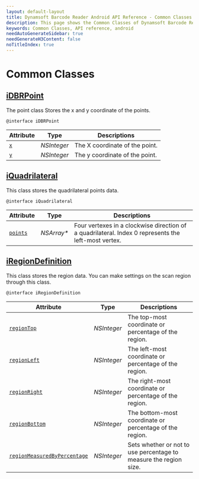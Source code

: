 ```yaml
---
layout: default-layout
title: Dynamsoft Barcode Reader Android API Reference - Common Classes
description: This page shows the Common Classes of Dynamsoft Barcode Reader for Android SDK.
keywords: Common Classes, API reference, android
needAutoGenerateSidebar: true
needGenerateH3Content: false
noTitleIndex: true
---
```


# Common Classes

## [iDBRPoint](auxiliary-iDBRPoint.md)

The point class Stores the x and y coordinate of the points.

```objc
@interface iDBRPoint
```

| Attribute | Type | Descriptions |
|---------- | ---- | ------------ |
| [`x`](auxiliary-iDBRPoint.md#x) | *NSInteger* | The X coordinate of the point. |
| [`y`](auxiliary-iDBRPoint.md#y) | *NSInteger* | The y coordinate of the point. |

## [iQuadrilateral](auxiliary-iQuadrilateral.md)

This class stores the quadrilateral points data.

```objc
@interface iQuadrilateral 
```  

| Attribute | Type | Descriptions |
|---------- | ---- | ------------ |
| [`points`](auxiliary-iQuadrilateral.md#points) | *NSArray\** | Four vertexes in a clockwise direction of a quadrilateral. Index 0 represents the left-most vertex. |

## [iRegionDefinition](auxiliary-iRegionDefinition.md)

This class stores the region data. You can make settings on the scan region through this class.

```objc
@interface iRegionDefinition
```  

| Attribute | Type | Descriptions |
|---------- | ---- | ------------ |
| [`regionTop`](auxiliary-iRegionDefinition.md#regiontop) | *NSInteger* | The top-most coordinate or percentage of the region. |
| [`regionLeft`](auxiliary-iRegionDefinition.md#regionleft) | *NSInteger* | The left-most coordinate or percentage of the region. |
| [`regionRight`](auxiliary-iRegionDefinition.md#regionright) | *NSInteger* | The right-most coordinate or percentage of the region. |
| [`regionBottom`](auxiliary-iRegionDefinition.md#regionbottom) | *NSInteger* | The bottom-most coordinate or percentage of the region. |
| [`regionMeasuredByPercentage`](auxiliary-iRegionDefinition.md#regionmeasuredbypercentage) | *NSInteger* | Sets whether or not to use percentage to measure the region size. |
